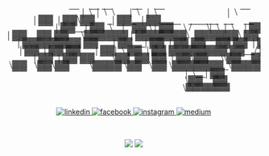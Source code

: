 <div align="center" style="width:100%;">
 <pre><span style='font-family: "Lucida Console";line-height: 15px;font-size: 20px;display: inline-block;'>&nbsp;__&nbsp;&nbsp;&nbsp;&nbsp;__&nbsp;__&nbsp;&nbsp;&nbsp;&nbsp;&nbsp;&nbsp;&nbsp;&nbsp;__&nbsp;&nbsp;&nbsp;&nbsp;&nbsp;__&nbsp;&nbsp;&nbsp;&nbsp;&nbsp;&nbsp;&nbsp;&nbsp;&nbsp;&nbsp;&nbsp;&nbsp;&nbsp;&nbsp;&nbsp;&nbsp;&nbsp;&nbsp;&nbsp;&nbsp;&nbsp;&nbsp;&nbsp;&nbsp;&nbsp;&nbsp;&nbsp;&nbsp;&nbsp;&nbsp;__&nbsp;<br>|&nbsp;&nbsp;\&nbsp;&nbsp;|&nbsp;&nbsp;\&nbsp;&nbsp;\&nbsp;&nbsp;&nbsp;&nbsp;&nbsp;&nbsp;|&nbsp;&nbsp;\&nbsp;&nbsp;&nbsp;|&nbsp;&nbsp;\&nbsp;&nbsp;&nbsp;&nbsp;&nbsp;&nbsp;&nbsp;&nbsp;&nbsp;&nbsp;&nbsp;&nbsp;&nbsp;&nbsp;&nbsp;&nbsp;&nbsp;&nbsp;&nbsp;&nbsp;&nbsp;&nbsp;&nbsp;&nbsp;&nbsp;&nbsp;&nbsp;&nbsp;|&nbsp;&nbsp;\<br>|&nbsp;▓▓&nbsp;&nbsp;|&nbsp;▓▓\▓▓&nbsp;&nbsp;&nbsp;&nbsp;&nbsp;_|&nbsp;▓▓_&nbsp;&nbsp;|&nbsp;▓▓____&nbsp;&nbsp;&nbsp;______&nbsp;&nbsp;__&nbsp;&nbsp;&nbsp;&nbsp;__&nbsp;&nbsp;&nbsp;&nbsp;&nbsp;|&nbsp;▓▓<br>|&nbsp;▓▓__|&nbsp;▓▓&nbsp;&nbsp;\&nbsp;&nbsp;&nbsp;&nbsp;|&nbsp;&nbsp;&nbsp;▓▓&nbsp;\&nbsp;|&nbsp;▓▓&nbsp;&nbsp;&nbsp;&nbsp;\&nbsp;/&nbsp;&nbsp;&nbsp;&nbsp;&nbsp;&nbsp;\|&nbsp;&nbsp;\&nbsp;&nbsp;|&nbsp;&nbsp;\&nbsp;&nbsp;&nbsp;&nbsp;|&nbsp;▓▓<br>|&nbsp;▓▓&nbsp;&nbsp;&nbsp;&nbsp;▓▓&nbsp;▓▓&nbsp;&nbsp;&nbsp;&nbsp;&nbsp;\▓▓▓▓▓▓&nbsp;|&nbsp;▓▓▓▓▓▓▓\&nbsp;&nbsp;▓▓▓▓▓▓\&nbsp;▓▓&nbsp;&nbsp;|&nbsp;▓▓&nbsp;&nbsp;&nbsp;&nbsp;|&nbsp;▓▓<br>|&nbsp;▓▓▓▓▓▓▓▓&nbsp;▓▓&nbsp;&nbsp;&nbsp;&nbsp;&nbsp;&nbsp;|&nbsp;▓▓&nbsp;__|&nbsp;▓▓&nbsp;&nbsp;|&nbsp;▓▓&nbsp;▓▓&nbsp;&nbsp;&nbsp;&nbsp;▓▓&nbsp;▓▓&nbsp;&nbsp;|&nbsp;▓▓&nbsp;&nbsp;&nbsp;&nbsp;&nbsp;\▓▓<br>|&nbsp;▓▓&nbsp;&nbsp;|&nbsp;▓▓&nbsp;▓▓&nbsp;&nbsp;&nbsp;&nbsp;&nbsp;&nbsp;|&nbsp;▓▓|&nbsp;&nbsp;\&nbsp;▓▓&nbsp;&nbsp;|&nbsp;▓▓&nbsp;▓▓▓▓▓▓▓▓&nbsp;▓▓__/&nbsp;▓▓&nbsp;&nbsp;&nbsp;&nbsp;&nbsp;__&nbsp;<br>|&nbsp;▓▓&nbsp;&nbsp;|&nbsp;▓▓&nbsp;▓▓&nbsp;&nbsp;&nbsp;&nbsp;&nbsp;&nbsp;&nbsp;\▓▓&nbsp;&nbsp;▓▓&nbsp;▓▓&nbsp;&nbsp;|&nbsp;▓▓\▓▓&nbsp;&nbsp;&nbsp;&nbsp;&nbsp;\\▓▓&nbsp;&nbsp;&nbsp;&nbsp;▓▓&nbsp;&nbsp;&nbsp;&nbsp;|&nbsp;&nbsp;\<br>&nbsp;\▓▓&nbsp;&nbsp;&nbsp;\▓▓\▓▓&nbsp;&nbsp;&nbsp;&nbsp;&nbsp;&nbsp;&nbsp;&nbsp;\▓▓▓▓&nbsp;\▓▓&nbsp;&nbsp;&nbsp;\▓▓&nbsp;\▓▓▓▓▓▓▓_\▓▓▓▓▓▓▓&nbsp;&nbsp;&nbsp;&nbsp;&nbsp;\▓▓<br>&nbsp;&nbsp;&nbsp;&nbsp;&nbsp;&nbsp;&nbsp;&nbsp;&nbsp;&nbsp;&nbsp;&nbsp;&nbsp;&nbsp;&nbsp;&nbsp;&nbsp;&nbsp;&nbsp;&nbsp;&nbsp;&nbsp;&nbsp;&nbsp;&nbsp;&nbsp;&nbsp;&nbsp;&nbsp;&nbsp;&nbsp;&nbsp;&nbsp;&nbsp;&nbsp;&nbsp;&nbsp;&nbsp;&nbsp;&nbsp;&nbsp;&nbsp;&nbsp;&nbsp;|&nbsp;&nbsp;\__|&nbsp;▓▓&nbsp;&nbsp;&nbsp;&nbsp;&nbsp;&nbsp;&nbsp;&nbsp;<br>&nbsp;&nbsp;&nbsp;&nbsp;&nbsp;&nbsp;&nbsp;&nbsp;&nbsp;&nbsp;&nbsp;&nbsp;&nbsp;&nbsp;&nbsp;&nbsp;&nbsp;&nbsp;&nbsp;&nbsp;&nbsp;&nbsp;&nbsp;&nbsp;&nbsp;&nbsp;&nbsp;&nbsp;&nbsp;&nbsp;&nbsp;&nbsp;&nbsp;&nbsp;&nbsp;&nbsp;&nbsp;&nbsp;&nbsp;&nbsp;&nbsp;&nbsp;&nbsp;&nbsp;&nbsp;\▓▓&nbsp;&nbsp;&nbsp;&nbsp;▓▓&nbsp;&nbsp;&nbsp;&nbsp;&nbsp;&nbsp;&nbsp;&nbsp;<br>&nbsp;&nbsp;&nbsp;&nbsp;&nbsp;&nbsp;&nbsp;&nbsp;&nbsp;&nbsp;&nbsp;&nbsp;&nbsp;&nbsp;&nbsp;&nbsp;&nbsp;&nbsp;&nbsp;&nbsp;&nbsp;&nbsp;&nbsp;&nbsp;&nbsp;&nbsp;&nbsp;&nbsp;&nbsp;&nbsp;&nbsp;&nbsp;&nbsp;&nbsp;&nbsp;&nbsp;&nbsp;&nbsp;&nbsp;&nbsp;&nbsp;&nbsp;&nbsp;&nbsp;&nbsp;&nbsp;\▓▓▓▓▓▓&nbsp;&nbsp;&nbsp;&nbsp;&nbsp;&nbsp;&nbsp;&nbsp;&nbsp;<br></spa></pre>
</div>
                                            

<div align="center">
 <br>
<a href="https://linkedin.com/in/thanarak-leenanon-974aba204" target="_blank">
<img src=https://img.shields.io/badge/linkedin-%231E77B5.svg?&style=for-the-badge&logo=linkedin&logoColor=white alt=linkedin style="margin-bottom: 10px;" />
</a>
<a href="https://www.facebook.com/LEE.LEEbank" target="_blank">
<img src=https://img.shields.io/badge/facebook-%232E87FB.svg?&style=for-the-badge&logo=facebook&logoColor=white alt=facebook style="margin-bottom: 10px;" />
</a>
<a href="https://instagram.com/1ee_bank" target="_blank">
<img src=https://img.shields.io/badge/instagram-%23000000.svg?&style=for-the-badge&logo=instagram&logoColor=white alt=instagram style="margin-bottom: 10px;" />
</a>
<a href="https://medium.com/@Thanarak.lee" target="_blank">
<img src=https://img.shields.io/badge/medium-%23292929.svg?&style=for-the-badge&logo=medium&logoColor=white alt=medium style="margin-bottom: 10px;" />
</a>

</div>  
 
<div align="center">
 <br>
 <br>
<img src="https://github-readme-stats.vercel.app/api/top-langs/?username=Thanaraklee&hide_border=true&layout=compact" align="center"  />           
<img src="https://komarev.com/ghpvc/?username=Thanaraklee&&style=flat-square" align="center" />
<br>
</div>

